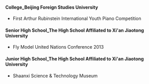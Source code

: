 #### College_Beijing Foreign Studies University

- First Arthur Rubinstein International Youth Piano Competition
[](pic/大学_201610_志愿者_亚瑟鲁宾斯坦国际青少年钢琴大赛.jpg)


#### Senior High School_The High School Affiliated to Xi'an Jiaotong University

- Fly Model United Nations Conference 2013
[](pic/高中_201310_志愿者_FLYMUN模拟联合国.jpg)


#### Junior High School_The High School Affiliated to Xi'an Jiaotong University

- Shaanxi Science & Technology Museum
[](pic/初中_201008_志愿者_陕西科技馆科普志愿者.jpg)
